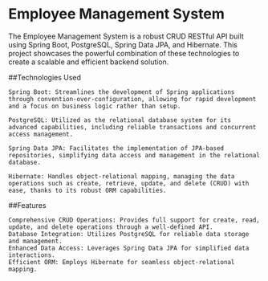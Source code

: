 # Employee Management System

The Employee Management System is a robust CRUD RESTful API built using Spring Boot, PostgreSQL, Spring Data JPA, and Hibernate. This project showcases the powerful combination of these technologies to create a scalable and efficient backend solution.

##Technologies Used

    Spring Boot: Streamlines the development of Spring applications through convention-over-configuration, allowing for rapid development and a focus on business logic rather than setup.

    PostgreSQL: Utilized as the relational database system for its advanced capabilities, including reliable transactions and concurrent access management.

    Spring Data JPA: Facilitates the implementation of JPA-based repositories, simplifying data access and management in the relational database.

    Hibernate: Handles object-relational mapping, managing the data operations such as create, retrieve, update, and delete (CRUD) with ease, thanks to its robust ORM capabilities.

##Features

    Comprehensive CRUD Operations: Provides full support for create, read, update, and delete operations through a well-defined API.
    Database Integration: Utilizes PostgreSQL for reliable data storage and management.
    Enhanced Data Access: Leverages Spring Data JPA for simplified data interactions.
    Efficient ORM: Employs Hibernate for seamless object-relational mapping.
